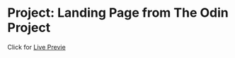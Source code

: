 # Project: Landing Page from The Odin Project
Click for [Live Previe](https://onionpowder01.github.io/Landing-Page/)

